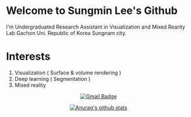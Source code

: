 # Welcome to Sungmin Lee's Github   
I'm Undergraduated Research Assistant in Visualization and Mixed Rearity Lab Gachon Uni. Republic of Korea Sungnam city.
# Interests
1. Visualization ( Surface & volume rendering )
2. Deep learning ( Segmentation )
3. Mixed reality 

<div align=center>

  [![Gmail Badge](https://img.shields.io/badge/Gmail-d14836?style=flat-square&logo=Gmail&logoColor=white&link=mailto:snugyun01@gmail.com)](mailto:yugioh0326@gmail.com)


  [![Anurag's github stats](https://github-readme-stats.vercel.app/api?username=CocoSungMin)](https://github.com/anuraghazra/github-readme-stats)
</div>

